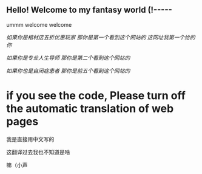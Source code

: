 ## Hello! Welcome to my fantasy world (!----- ##

ummm welcome welcome

*如果你是棺材店五折优惠玩家 那你是第一个看到这个网站的 这网址我第一个给的你*

*如果你是专业人生导师 那你是第二个看到这个网站的*

*如果你也是自闭症患者 那你是前五个看到这个网站的*

# if you see the code, Please turn off the automatic translation of web pages

我是直接用中文写的

这翻译过去我也不知道是啥

嘛（小声
